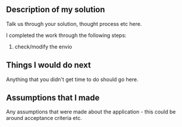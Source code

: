 ## Description of my solution

Talk us through your solution, thought process etc here.

I completed the work through the following steps:
1. check/modify the envio

## Things I would do next

Anything that you didn't get time to do should go here.

## Assumptions that I made

Any assumptions that were made about the application - this could be around acceptance criteria etc.
